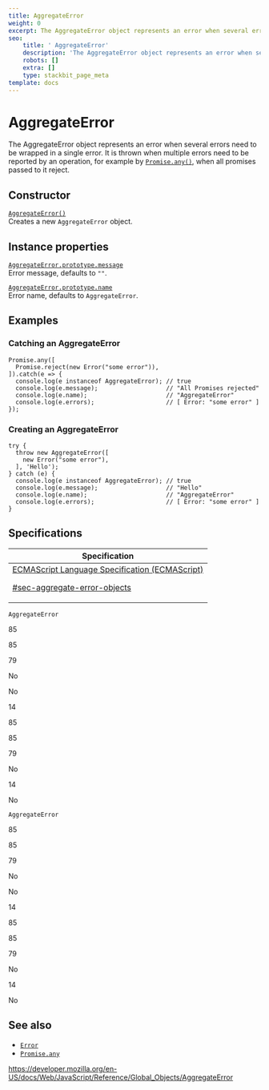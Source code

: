 ```yaml
---
title: AggregateError
weight: 0
excerpt: The AggregateError object represents an error when several errors need to be wrapped in a single error. It is thrown when multiple errors need to be reported by an operation
seo:
    title: ' AggregateError'
    description: 'The AggregateError object represents an error when several errors need to be wrapped in a single error. It is thrown when multiple errors need to be reported by an operation'
    robots: []
    extra: []
    type: stackbit_page_meta
template: docs
---
```


# AggregateError

The AggregateError object represents an error when several errors need to be wrapped in a single error. It is thrown when multiple errors need to be reported by an operation, for example by [`Promise.any()`](promise/any), when all promises passed to it reject.

## Constructor

[`AggregateError()`](aggregateerror/aggregateerror)  
Creates a new `AggregateError` object.

## Instance properties

[`AggregateError.prototype.message`](error/message)  
Error message, defaults to `""`.

[`AggregateError.prototype.name`](error/name)  
Error name, defaults to `AggregateError`.

## Examples

### Catching an AggregateError

    Promise.any([
      Promise.reject(new Error("some error")),
    ]).catch(e => {
      console.log(e instanceof AggregateError); // true
      console.log(e.message);                   // "All Promises rejected"
      console.log(e.name);                      // "AggregateError"
      console.log(e.errors);                    // [ Error: "some error" ]
    });

### Creating an AggregateError

    try {
      throw new AggregateError([
        new Error("some error"),
      ], 'Hello');
    } catch (e) {
      console.log(e instanceof AggregateError); // true
      console.log(e.message);                   // "Hello"
      console.log(e.name);                      // "AggregateError"
      console.log(e.errors);                    // [ Error: "some error" ]
    }

## Specifications

<table><thead><tr class="header"><th>Specification</th></tr></thead><tbody><tr class="odd"><td><a href="https://tc39.es/ecma262/#sec-aggregate-error-objects">ECMAScript Language Specification (ECMAScript) 
<br/>

<span class="small">#sec-aggregate-error-objects</span></a></td></tr></tbody></table>

`AggregateError`

85

85

79

No

No

14

85

85

79

No

14

No

`AggregateError`

85

85

79

No

No

14

85

85

79

No

14

No

## See also

-   [`Error`](error)
-   [`Promise.any`](promise/any)

<a href="https://developer.mozilla.org/en-US/docs/Web/JavaScript/Reference/Global_Objects/AggregateError" class="_attribution-link">https://developer.mozilla.org/en-US/docs/Web/JavaScript/Reference/Global_Objects/AggregateError</a>
